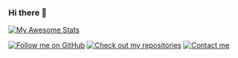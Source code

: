 ### Hi there 👋

[![My Awesome Stats](https://awesome-github-stats.azurewebsites.net/user-stats/apewantstoliveforever?cardType=level&theme=dark&preferLogin=true&Ring=DD2727&Text=DD2727&Border=DD2727)](https://git.io/awesome-stats-card)

<!--
**apewantstoliveforever/apewantstoliveforever** is a ✨ _special_ ✨ repository because its `README.md` (this file) appears on your GitHub profile.

Here are some ideas to get you started:

- 🔭 I’m currently working on ...
- 🌱 I’m currently learning ...
- 👯 I’m looking to collaborate on ...
- 🤔 I’m looking for help with ...
- 💬 Ask me about ...
- 📫 How to reach me: ...
- 😄 Pronouns: ...
- ⚡ Fun fact: ...
-->

[![Follow me on GitHub](https://img.shields.io/github/followers/apewantstoliveforever?label=Follow&style=social)](https://github.com/apewantstoliveforever)
[![Check out my repositories](https://img.shields.io/badge/-Check%20out%20my%20repositories-brightgreen)](https://github.com/apewantstoliveforever?tab=repositories)
[![Contact me](https://img.shields.io/badge/-Contact%20me-blue)](mailto:your-email@example.com)
